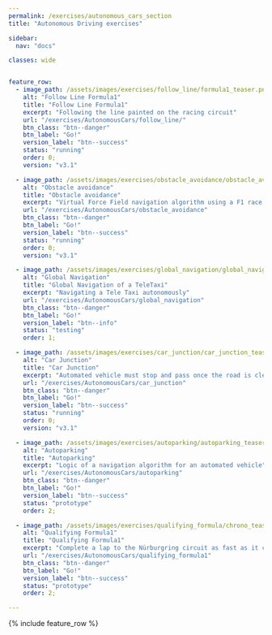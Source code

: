 ```yaml
---
permalink: /exercises/autonomous_cars_section
title: "Autonomous Driving exercises"

sidebar:
  nav: "docs"

classes: wide


feature_row:
  - image_path: /assets/images/exercises/follow_line/formula1_teaser.png
    alt: "Follow Line Formula1"
    title: "Follow Line Formula1"
    excerpt: "Following the line painted on the racing circuit"
    url: "/exercises/AutonomousCars/follow_line/"
    btn_class: "btn--danger"
    btn_label: "Go!"
    version_label: "btn--success"
    status: "running"
    order: 0;
    version: "v3.1"

  - image_path: /assets/images/exercises/obstacle_avoidance/obstacle_avoidance_teaser.png
    alt: "Obstacle avoidance"
    title: "Obstacle avoidance"
    excerpt: "Virtual Force Field navigation algorithm using a F1 race car"
    url: "/exercises/AutonomousCars/obstacle_avoidance"
    btn_class: "btn--danger"
    btn_label: "Go!"
    version_label: "btn--success"
    status: "running"
    order: 0;
    version: "v3.1"

  - image_path: /assets/images/exercises/global_navigation/global_navigation_teaser.png
    alt: "Global Navigation"
    title: "Global Navigation of a TeleTaxi"
    excerpt: "Navigating a Tele Taxi autonomously"
    url: "/exercises/AutonomousCars/global_navigation"
    btn_class: "btn--danger"
    btn_label: "Go!"
    version_label: "btn--info"
    status: "testing"
    order: 1;

  - image_path: /assets/images/exercises/car_junction/car_junction_teaser.png
    alt: "Car Junction"
    title: "Car Junction"
    excerpt: "Automated vehicle must stop and pass once the road is clear"
    url: "/exercises/AutonomousCars/car_junction"
    btn_class: "btn--danger"
    btn_label: "Go!"
    version_label: "btn--success"
    status: "running"
    order: 0;
    version: "v3.1"

  - image_path: /assets/images/exercises/autoparking/autoparking_teaser.png
    alt: "Autoparking"
    title: "Autoparking"
    excerpt: "Logic of a navigation algorithm for an automated vehicle"
    url: "/exercises/AutonomousCars/autoparking"
    btn_class: "btn--danger"
    btn_label: "Go!"
    version_label: "btn--success"
    status: "prototype"
    order: 2;

  - image_path: /assets/images/exercises/qualifying_formula/chrono_teaser.png
    alt: "Qualifying Formula1"
    title: "Qualifying Formula1"
    excerpt: "Complete a lap to the Nürburgring circuit as fast as it can"
    url: "/exercises/AutonomousCars/qualifying_formula1"
    btn_class: "btn--danger"
    btn_label: "Go!"
    version_label: "btn--success"
    status: "prototype"
    order: 2;

---
```





{% include feature_row %}
